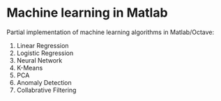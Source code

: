 # Machine learning in Matlab
Partial implementation of machine learning algorithms in Matlab/Octave:

1) Linear Regression
2) Logistic Regression
3) Neural Network
4) K-Means
5) PCA
6) Anomaly Detection
7) Collabrative Filtering
